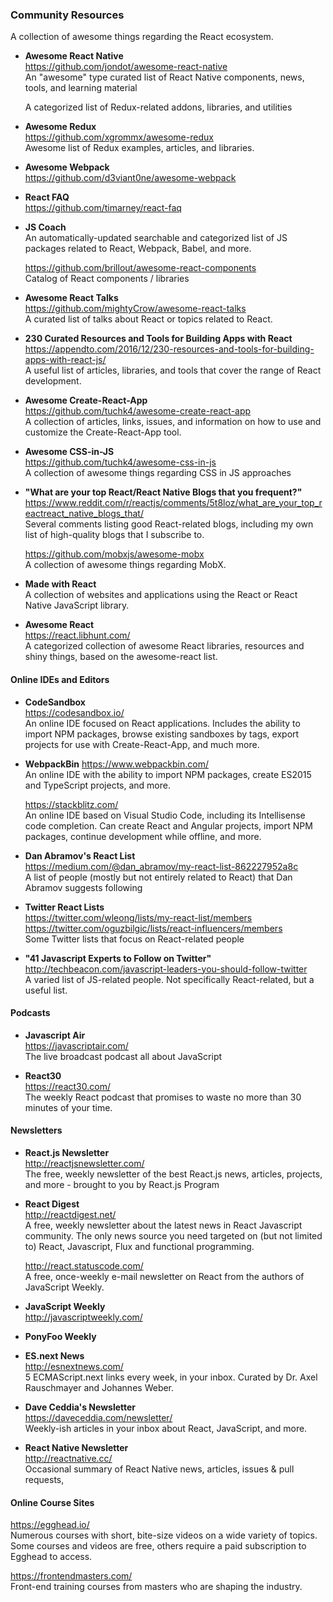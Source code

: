 ### Community Resources



  A collection of awesome things regarding the React ecosystem.
  
- **Awesome React Native**  
  https://github.com/jondot/awesome-react-native  
  An "awesome" type curated list of React Native components, news, tools, and learning material  
  
  A categorized list of Redux-related addons, libraries, and utilities
  
- **Awesome Redux**  
  https://github.com/xgrommx/awesome-redux  
  Awesome list of Redux examples, articles, and libraries.
- **Awesome Webpack**  
  https://github.com/d3viant0ne/awesome-webpack  

- **React FAQ**  
  https://github.com/timarney/react-faq  
  
- **JS Coach**  
  An automatically-updated searchable and categorized list of JS packages related to React, Webpack, Babel, and more.
  
  https://github.com/brillout/awesome-react-components  
  Catalog of React components / libraries
  
- **Awesome React Talks**  
  https://github.com/mightyCrow/awesome-react-talks  
  A curated list of talks about React or topics related to React.
  
- **230 Curated Resources and Tools for Building Apps with React**  
  https://appendto.com/2016/12/230-resources-and-tools-for-building-apps-with-react-js/  
  A useful list of articles, libraries, and tools that cover the range of React development.
  
- **Awesome Create-React-App**  
  https://github.com/tuchk4/awesome-create-react-app  
  A collection of articles, links, issues, and information on how to use and customize the Create-React-App tool.
  
- **Awesome CSS-in-JS**  
  https://github.com/tuchk4/awesome-css-in-js  
  A collection of awesome things regarding  CSS in JS approaches
- **"What are your top React/React Native Blogs that you frequent?"**  
  https://www.reddit.com/r/reactjs/comments/5t8loz/what_are_your_top_reactreact_native_blogs_that/  
  Several comments listing good React-related blogs, including my own list of high-quality blogs that I subscribe to.
  
  https://github.com/mobxjs/awesome-mobx  
  A collection of awesome things regarding MobX.
  
- **Made with React**  
  A collection of websites and applications using the React or React Native JavaScript library.
  
- **Awesome React**  
  https://react.libhunt.com/  
  A categorized collection of awesome React libraries, resources and shiny things, based on the awesome-react list.
  
#### Online IDEs and Editors

- **CodeSandbox**  
  https://codesandbox.io/  
  An online IDE focused on React applications.  Includes the ability to import NPM packages, browse existing sandboxes by tags, export projects for use with Create-React-App, and much more.
- **WebpackBin**
  https://www.webpackbin.com/  
  An online IDE with the ability to import NPM packages, create ES2015 and TypeScript projects, and more.
  
  https://stackblitz.com/  
  An online IDE based on Visual Studio Code, including its Intellisense code completion.  Can create React and Angular projects, import NPM packages, continue development while offline, and more.
  

- **Dan Abramov's React List**  
  https://medium.com/@dan_abramov/my-react-list-862227952a8c  
  A list of people (mostly but not entirely related to React) that Dan Abramov suggests following
  
- **Twitter React Lists**  
  https://twitter.com/wleong/lists/my-react-list/members  
  https://twitter.com/oguzbilgic/lists/react-influencers/members  
  Some Twitter lists that focus on React-related people
  
- **"41 Javascript Experts to Follow on Twitter"**  
  http://techbeacon.com/javascript-leaders-you-should-follow-twitter  
  A varied list of JS-related people.  Not specifically React-related, but a useful list.
  
  
#### Podcasts

- **Javascript Air**  
  https://javascriptair.com/  
  The live broadcast podcast all about JavaScript
  
- **React30**  
  https://react30.com/  
  The weekly React podcast that promises to waste no more than 30 minutes of your time.


#### Newsletters

- **React.js Newsletter**  
  http://reactjsnewsletter.com/  
  The free, weekly newsletter of the best React.js news, articles, projects, and more - brought to you by React.js Program
  
- **React Digest**  
  http://reactdigest.net/  
  A free, weekly newsletter about the latest news in React Javascript community.  The only news source you need targeted on (but not limited to) React, Javascript, Flux and functional programming.

  http://react.statuscode.com/  
  A free, once-weekly e-mail newsletter on React from the authors of JavaScript Weekly.
  
- **JavaScript Weekly**  
  http://javascriptweekly.com/  
  
- **PonyFoo Weekly**  
  
- **ES.next News**  
  http://esnextnews.com/  
  5 ECMAScript.next links every week, in your inbox.  Curated by Dr. Axel Rauschmayer and Johannes Weber.
  
- **Dave Ceddia's Newsletter**  
  https://daveceddia.com/newsletter/  
  Weekly-ish articles in your inbox about React, JavaScript, and more.
  
- **React Native Newsletter**  
  http://reactnative.cc/  
  Occasional summary of React Native news, articles, issues & pull requests, 
  
  
#### Online Course Sites
  https://egghead.io/  
  Numerous courses with short, bite-size videos on a wide variety of topics.  Some courses and videos are free, others require a paid subscription to Egghead to access.
  
  https://frontendmasters.com/  
  Front-end training courses from masters who are shaping the industry.
  
  
  
